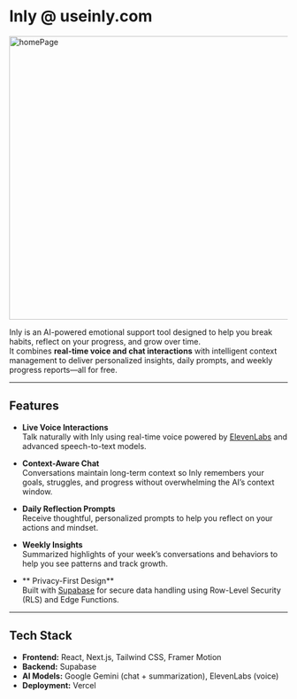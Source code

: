 # Inly @ useinly.com
<img width="720" height="512" alt="homePage" src="https://github.com/user-attachments/assets/4870c01f-0f14-4572-b7d5-db520d8a3411" />



Inly is an AI-powered emotional support tool designed to help you break habits, reflect on your progress, and grow over time.  
It combines **real-time voice and chat interactions** with intelligent context management to deliver personalized insights, daily prompts, and weekly progress reports—all for free.

---

## Features

- **Live Voice Interactions**  
  Talk naturally with Inly using real-time voice powered by [ElevenLabs](https://elevenlabs.io/) and advanced speech-to-text models.

- **Context-Aware Chat**  
  Conversations maintain long-term context so Inly remembers your goals, struggles, and progress without overwhelming the AI’s context window.

- **Daily Reflection Prompts**  
  Receive thoughtful, personalized prompts to help you reflect on your actions and mindset.

- **Weekly Insights**  
  Summarized highlights of your week’s conversations and behaviors to help you see patterns and track growth.

- ** Privacy-First Design**  
  Built with [Supabase](https://supabase.com/) for secure data handling using Row-Level Security (RLS) and Edge Functions.


---

## Tech Stack

- **Frontend:** React, Next.js, Tailwind CSS, Framer Motion  
- **Backend:** Supabase
- **AI Models:** Google Gemini (chat + summarization), ElevenLabs (voice)  
- **Deployment:** Vercel
